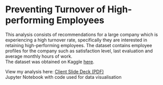 # Preventing Turnover of High-performing Employees

This analysis consists of recommendations for a large company which is experiencing a high turnover rate, specifically they are interested in retaining high-performing employees. The dataset contains employee profiles for the company such as satisfaction level, last evaluation and average monthly hours of work.  
The dataset was obtained on Kaggle [here](https://www.kaggle.com/datasets/jacksonchou/hr-data-for-analytics).

View my analysis here:
[Client Slide Deck (PDF)](https://github.com/martina-torce/data-analytics/blob/main/Preventing%20Turnover%20of%20High-performance%20Employees/Slide%20Deck.pdf)  
Jupyter Notebook with code used for data visualisation
